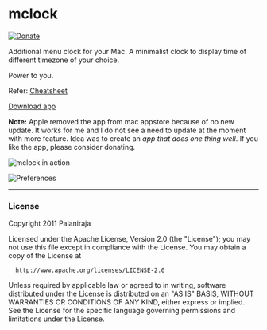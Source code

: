# mclock 

[![Donate](https://img.shields.io/badge/Donate-PayPal-green.svg)](https://www.paypal.me/palaniraja)

Additional menu clock for your Mac. A minimalist clock to display time of different timezone of your choice.  

Power to you. 

Refer: [Cheatsheet](cheatsheet.md) 

[Download app](https://github.com/palaniraja/mclock/raw/master/binary/mclock.zip) 

**Note:** Apple removed the app from mac appstore because of no new update. It works for me and I do not see a need to update at the moment with more feature. Idea was to create an _app that does one thing well_. If you like the app, please consider donating.


![mclock in action](https://github.com/palaniraja/mclock/raw/master/screenshots/mclock-in-action.png "mclock in action")

![Preferences](https://github.com/palaniraja/mclock/raw/master/screenshots/preferences.png "Preferences")



***
### License

Copyright 2011 Palaniraja

  Licensed under the Apache License, Version 2.0 (the "License");
  you may not use this file except in compliance with the License.
  You may obtain a copy of the License at

      http://www.apache.org/licenses/LICENSE-2.0

  Unless required by applicable law or agreed to in writing, software
  distributed under the License is distributed on an "AS IS" BASIS,
  WITHOUT WARRANTIES OR CONDITIONS OF ANY KIND, either express or implied.
  See the License for the specific language governing permissions and
  limitations under the License.
